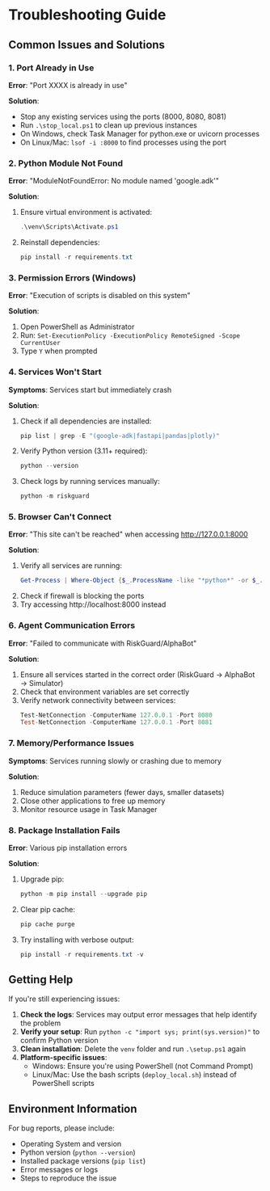# Troubleshooting Guide

## Common Issues and Solutions

### 1. Port Already in Use

**Error**: "Port XXXX is already in use"

**Solution**:
- Stop any existing services using the ports (8000, 8080, 8081)
- Run `.\stop_local.ps1` to clean up previous instances
- On Windows, check Task Manager for python.exe or uvicorn processes
- On Linux/Mac: `lsof -i :8000` to find processes using the port

### 2. Python Module Not Found

**Error**: "ModuleNotFoundError: No module named 'google.adk'"

**Solution**:
1. Ensure virtual environment is activated:
   ```powershell
   .\venv\Scripts\Activate.ps1
   ```
2. Reinstall dependencies:
   ```powershell
   pip install -r requirements.txt
   ```

### 3. Permission Errors (Windows)

**Error**: "Execution of scripts is disabled on this system"

**Solution**:
1. Open PowerShell as Administrator
2. Run: `Set-ExecutionPolicy -ExecutionPolicy RemoteSigned -Scope CurrentUser`
3. Type `Y` when prompted

### 4. Services Won't Start

**Symptoms**: Services start but immediately crash

**Solution**:
1. Check if all dependencies are installed:
   ```powershell
   pip list | grep -E "(google-adk|fastapi|pandas|plotly)"
   ```
2. Verify Python version (3.11+ required):
   ```powershell
   python --version
   ```
3. Check logs by running services manually:
   ```powershell
   python -m riskguard
   ```

### 5. Browser Can't Connect

**Error**: "This site can't be reached" when accessing http://127.0.0.1:8000

**Solution**:
1. Verify all services are running:
   ```powershell
   Get-Process | Where-Object {$_.ProcessName -like "*python*" -or $_.ProcessName -like "*uvicorn*"}
   ```
2. Check if firewall is blocking the ports
3. Try accessing http://localhost:8000 instead

### 6. Agent Communication Errors

**Error**: "Failed to communicate with RiskGuard/AlphaBot"

**Solution**:
1. Ensure all services started in the correct order (RiskGuard → AlphaBot → Simulator)
2. Check that environment variables are set correctly
3. Verify network connectivity between services:
   ```powershell
   Test-NetConnection -ComputerName 127.0.0.1 -Port 8080
   Test-NetConnection -ComputerName 127.0.0.1 -Port 8081
   ```

### 7. Memory/Performance Issues

**Symptoms**: Services running slowly or crashing due to memory

**Solution**:
1. Reduce simulation parameters (fewer days, smaller datasets)
2. Close other applications to free up memory
3. Monitor resource usage in Task Manager

### 8. Package Installation Fails

**Error**: Various pip installation errors

**Solution**:
1. Upgrade pip:
   ```powershell
   python -m pip install --upgrade pip
   ```
2. Clear pip cache:
   ```powershell
   pip cache purge
   ```
3. Try installing with verbose output:
   ```powershell
   pip install -r requirements.txt -v
   ```

## Getting Help

If you're still experiencing issues:

1. **Check the logs**: Services may output error messages that help identify the problem
2. **Verify your setup**: Run `python -c "import sys; print(sys.version)"` to confirm Python version
3. **Clean installation**: Delete the `venv` folder and run `.\setup.ps1` again
4. **Platform-specific issues**: 
   - Windows: Ensure you're using PowerShell (not Command Prompt)
   - Linux/Mac: Use the bash scripts (`deploy_local.sh`) instead of PowerShell scripts

## Environment Information

For bug reports, please include:
- Operating System and version
- Python version (`python --version`)
- Installed package versions (`pip list`)
- Error messages or logs
- Steps to reproduce the issue
